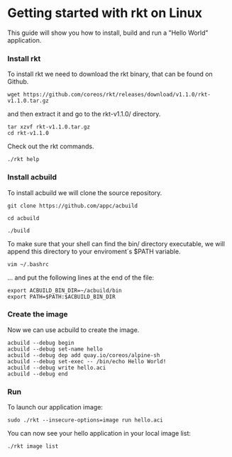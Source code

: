 # Getting started with rkt on Linux

This guide will show you how to install, build and run a "Hello World" application.

### Install rkt

To install rkt we need to download the rkt binary, that can be found on Github.

```
wget https://github.com/coreos/rkt/releases/download/v1.1.0/rkt-v1.1.0.tar.gz
```
and then extract it and go to the rkt-v1.1.0/ directory.
```
tar xzvf rkt-v1.1.0.tar.gz
cd rkt-v1.1.0
```
Check out the rkt commands.
```
./rkt help
```

### Install acbuild

To install acbuild we will clone the source repository.

```
git clone https://github.com/appc/acbuild
```
```
cd acbuild
```
```
./build
```

To make sure that your shell can find the bin/ directory executable, we will append this directory to your enviroment´s $PATH variable.

```
vim ~/.bashrc
```
... and put the following lines at the end of the file:
```
export ACBUILD_BIN_DIR=~/acbuild/bin
export PATH=$PATH:$ACBUILD_BIN_DIR
```

### Create the image

Now we can use acbuild to create the image.

```
acbuild --debug begin
acbuild --debug set-name hello
acbuild --debug dep add quay.io/coreos/alpine-sh
acbuild --debug set-exec -- /bin/echo Hello World!
acbuild --debug write hello.aci
acbuild --debug end
```

### Run
To launch our application image:
```
sudo ./rkt --insecure-options=image run hello.aci
```

You can now see your hello application in your local image list:
```
./rkt image list
```
